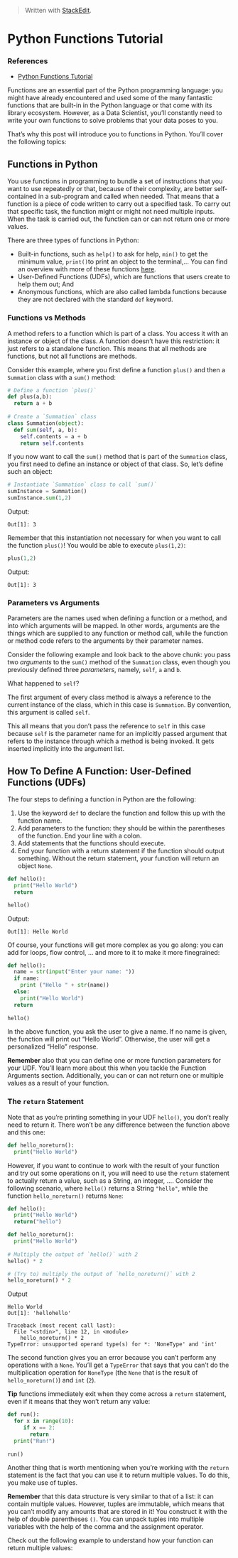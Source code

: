 
> Written with [StackEdit](https://stackedit.io/).

# Python Functions Tutorial

### References

- [Python Functions Tutorial](https://bit.ly/2DDlBsF)

Functions are an essential part of the Python programming language: you might have already encountered and used some of the many fantastic functions that are built-in in the Python language or that come with its library ecosystem. However, as a Data Scientist, you’ll constantly need to write your own functions to solve problems that your data poses to you.

That’s why this post will introduce you to functions in Python. You’ll cover the following topics:

## Functions in Python

You use functions in programming to bundle a set of instructions that you want to use repeatedly or that, because of their complexity, are better self-contained in a sub-program and called when needed. That means that a function is a piece of code written to carry out a specified task. To carry out that specific task, the function might or might not need multiple inputs. When the task is carried out, the function can or can not return one or more values.

There are three types of functions in Python:
- Built-in functions, such as  `help()`  to ask for help,  `min()`  to get the minimum value,  `print()`to print an object to the terminal,… You can find an overview with more of these functions  [here](https://docs.python.org/3/library/functions.html).
-   User-Defined Functions (UDFs), which are functions that users create to help them out; And
-   Anonymous functions, which are also called lambda functions because they are not declared with the standard  `def`  keyword.

### Functions vs Methods

A method refers to a function which is part of a class. You access it with an instance or object of the class. A function doesn’t have this restriction: it just refers to a standalone function. This means that all methods are functions, but not all functions are methods.

Consider this example, where you first define a function `plus()` and then a `Summation` class with a `sum()` method:

```python
# Define a function `plus()`
def plus(a,b):
  return a + b
  
# Create a `Summation` class
class Summation(object):
  def sum(self, a, b):
    self.contents = a + b
    return self.contents 
```
If you now want to call the `sum()` method that is part of the `Summation` class, you first need to define an instance or object of that class. So, let’s define such an object:

```python
# Instantiate `Summation` class to call `sum()`
sumInstance = Summation()
sumInstance.sum(1,2)
```
Output:
```
Out[1]: 3
```
Remember that this instantiation not necessary for when you want to call the function `plus()`! You would be able to execute `plus(1,2)`:

```python
plus(1,2)
```
Output:
```
Out[1]: 3
```
### Parameters vs Arguments

Parameters are the names used when defining a function or a method, and into which arguments will be mapped. In other words, arguments are the things which are supplied to any function or method call, while the function or method code refers to the arguments by their parameter names.

Consider the following example and look back to the above chunk: you pass two  _arguments_  to the  `sum()`  method of the  `Summation`  class, even though you previously defined three  _parameters_, namely,  `self`,  `a`  and  `b`.

What happened to  `self`?

The first argument of every class method is always a reference to the current instance of the class, which in this case is  `Summation`. By convention, this argument is called  `self`.

This all means that you don’t pass the reference to  `self`  in this case because  `self`  is the parameter name for an implicitly passed argument that refers to the instance through which a method is being invoked. It gets inserted implicitly into the argument list.

## How To Define A Function: User-Defined Functions (UDFs)

The four steps to defining a function in Python are the following:

1.  Use the keyword  `def`  to declare the function and follow this up with the function name.
2.  Add parameters to the function: they should be within the parentheses of the function. End your line with a colon.
3.  Add statements that the functions should execute.
4.  End your function with a return statement if the function should output something. Without the return statement, your function will return an object  `None`.

```python
def hello():
  print("Hello World") 
  return 

hello()
```
Output:
```
Out[1]: Hello World
```
Of course, your functions will get more complex as you go along: you can add for loops, flow control, … and more to it to make it more finegrained:

```python
def hello():
  name = str(input("Enter your name: "))
  if name:
    print ("Hello " + str(name))
  else:
    print("Hello World") 
  return 
  
hello()
```
In the above function, you ask the user to give a name. If no name is given, the function will print out “Hello World”. Otherwise, the user will get a personalized “Hello” response.

**Remember**  also that you can define one or more function parameters for your UDF. You’ll learn more about this when you tackle the Function Arguments section. Additionally, you can or can not return one or multiple values as a result of your function.

### The  `return`  Statement

Note that as you’re printing something in your UDF  `hello()`, you don’t really need to return it. There won’t be any difference between the function above and this one:

```py
def hello_noreturn():
  print("Hello World") 
```
However, if you want to continue to work with the result of your function and try out some operations on it, you will need to use the `return` statement to actually return a value, such as a String, an integer, …. Consider the following scenario, where `hello()` returns a String `"hello"`, while the function `hello_noreturn()` returns `None`:
```py
def hello():
  print("Hello World") 
  return("hello")

def hello_noreturn():
  print("Hello World")
  
# Multiply the output of `hello()` with 2 
hello() * 2

# (Try to) multiply the output of `hello_noreturn()` with 2 
hello_noreturn() * 2
```
Output
```
Hello World
Out[1]: 'hellohello'

Traceback (most recent call last):
  File "<stdin>", line 12, in <module>
    hello_noreturn() * 2
TypeError: unsupported operand type(s) for *: 'NoneType' and 'int'
```
The second function gives you an error because you can’t perform any operations with a  `None`. You’ll get a  `TypeError`  that says that you can’t do the multiplication operation for  `NoneType`  (the  `None`  that is the result of  `hello_noreturn()`) and  `int`  (`2`).

**Tip**  functions immediately exit when they come across a  `return`  statement, even if it means that they won’t return any value:
```py
def run():
  for x in range(10):
     if x == 2:
       return
  print("Run!")
  
run()
```
Another thing that is worth mentioning when you’re working with the  `return`  statement is the fact that you can use it to return multiple values. To do this, you make use of tuples.

**Remember**  that this data structure is very similar to that of a list: it can contain multiple values. However, tuples are immutable, which means that you can’t modify any amounts that are stored in it! You construct it with the help of double parentheses  `()`. You can unpack tuples into multiple variables with the help of the comma and the assignment operator.

Check out the following example to understand how your function can return multiple values:
<!--stackedit_data:
eyJoaXN0b3J5IjpbMTUwMjA1MzY5OCwtMjU2MTM1ODczLC0xMD
UzMzg3NzY1LC0xOTE4NDkxMzk1LC0xNzM0MjMxMjA2XX0=
-->